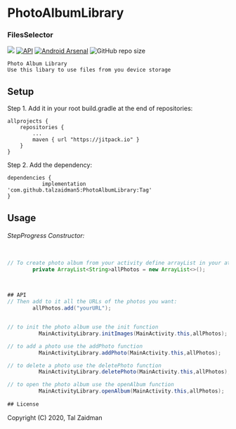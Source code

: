 # PhotoAlbumLibrary

### FilesSelector
[![](https://jitpack.io/v/talzaidman5/PhotoAlbumLibrary.svg)](https://jitpack.io/#talzaidman5/PhotoAlbumLibrary)
[![API](https://img.shields.io/badge/API-18%2B-green.svg?style=flat)]()
[![Android Arsenal](https://img.shields.io/badge/Android%20Arsenal-Photo%20Album%20Library%20-brightgreen.svg?style=flat)](https://android-arsenal.com/details/1/7577)
![GitHub repo size](https://img.shields.io/github/repo-size/talzaidman5/PhotoAlbumLibrary)
```
Photo Album Library
Use this libary to use files from you device storage
```
## Setup

Step 1. Add it in your root build.gradle at the end of repositories:
```
allprojects {
	repositories {
		...
		maven { url "https://jitpack.io" }
	}
}
```

Step 2. Add the dependency:
```
dependencies {
	       implementation 'com.github.talzaidman5:PhotoAlbumLibrary:Tag'
}
```

## Usage
###### StepProgress Constructor:
```java

// To create photo album from your activity define arrayList in your attributs -
        private ArrayList<String>allPhotos = new ArrayList<>();
	

   
## API
// Then add to it all the URLs of the photos you want:
        allPhotos.add("yourURL");


// to init the photo album use the init function
          MainActivityLibrary.initImages(MainActivity.this,allPhotos);

// to add a photo use the addPhoto function
          MainActivityLibrary.addPhoto(MainActivity.this,allPhotos);

// to delete a photo use the deletePhoto function
          MainActivityLibrary.deletePhoto(MainActivity.this,allPhotos);

// to open the photo album use the openAlbum function
          MainActivityLibrary.openAlbum(MainActivity.this,allPhotos);
 
## License
```
Copyright (C) 2020, Tal Zaidman

